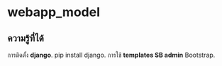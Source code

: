 ﻿# webapp_model
## ความรู้ที่ได้
การติดตั้ง __django__.
    pip install django.
  การใช้ __templates SB admin__ Bootstrap.
  
